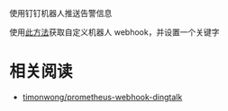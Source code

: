 


使用钉钉机器人推送告警信息


使用[此方法](https://ding-doc.dingtalk.com/doc#/serverapi2/qf2nxq)获取自定义机器人 webhook，并设置一个关键字



# 相关阅读

- [timonwong/prometheus-webhook-dingtalk](https://github.com/timonwong/prometheus-webhook-dingtalk)




